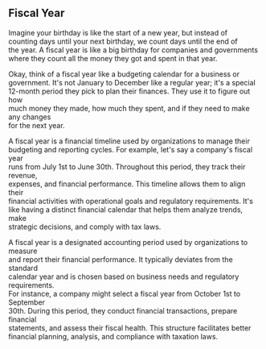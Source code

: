 ## Fiscal Year
Imagine your birthday is like the start of a new year, but instead of   
counting days until your next birthday, we count days until the end of   
the year. A fiscal year is like a big birthday for companies and governments   
where they count all the money they got and spent in that year.

Okay, think of a fiscal year like a budgeting calendar for a business or   
government. It's not January to December like a regular year; it's a special   
12-month period they pick to plan their finances. They use it to figure out how   
much money they made, how much they spent, and if they need to make any changes   
for the next year.

A fiscal year is a financial timeline used by organizations to manage their   
budgeting and reporting cycles. For example, let's say a company's fiscal year   
runs from July 1st to June 30th. Throughout this period, they track their revenue,   
expenses, and financial performance. This timeline allows them to align their   
financial activities with operational goals and regulatory requirements. It's   
like having a distinct financial calendar that helps them analyze trends, make   
strategic decisions, and comply with tax laws.

A fiscal year is a designated accounting period used by organizations to measure   
and report their financial performance. It typically deviates from the standard   
calendar year and is chosen based on business needs and regulatory requirements.   
For instance, a company might select a fiscal year from October 1st to September   
30th. During this period, they conduct financial transactions, prepare financial   
statements, and assess their fiscal health. This structure facilitates better   
financial planning, analysis, and compliance with taxation laws.